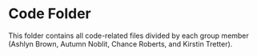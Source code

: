# Code Folder
This folder contains all code-related files divided by each group member (Ashlyn Brown, Autumn Noblit, Chance Roberts, and Kirstin Tretter).